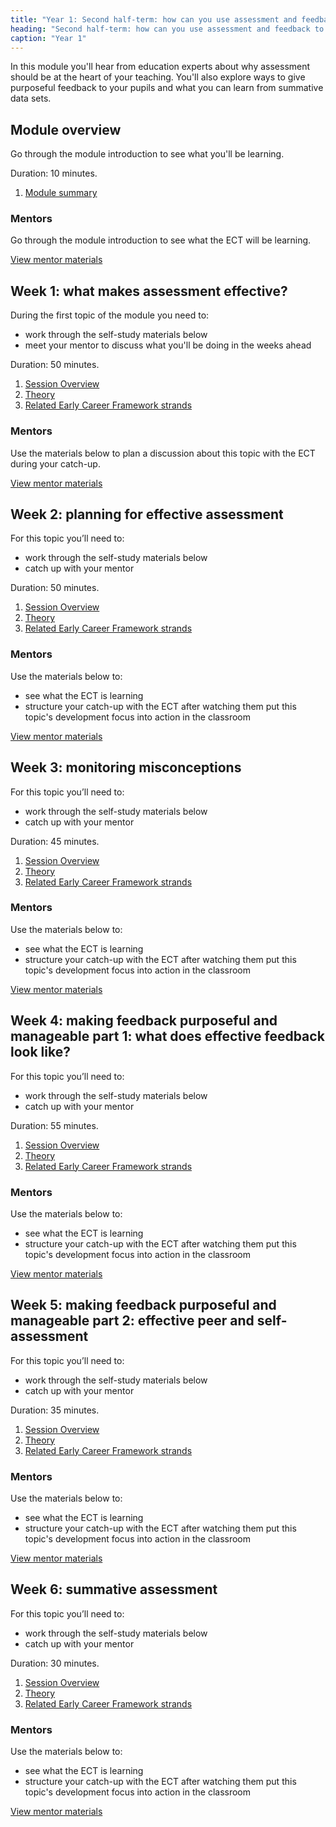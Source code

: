 ```yaml
---
title: "Year 1: Second half-term: how can you use assessment and feedback to greatest effect?"
heading: "Second half-term: how can you use assessment and feedback to greatest effect?"
caption: "Year 1"
---
```


In this module you'll hear from education experts about why assessment should be at the heart of your teaching. You'll also explore ways to give purposeful feedback to your pupils and what you can learn from summative data sets.

## Module overview

Go through the module introduction to see what you'll be learning.

Duration: 10 minutes.

1. [Module summary](/teach-first/year-1-how-can-you-use-assessment-and-feedback-to-greatest-effect/intro-ect-module-summary)

### Mentors

Go through the module introduction to see what the ECT will be learning.

[View mentor materials](/teach-first/year-1-how-can-you-use-assessment-and-feedback-to-greatest-effect/spring-week-0-mentor-materials)

## Week 1: what makes assessment effective?

During the first topic of the module you need to:

- work through the self-study materials below
- meet your mentor to discuss what you'll be doing in the weeks ahead

Duration: 50 minutes.

1. [Session Overview](/teach-first/year-1-how-can-you-use-assessment-and-feedback-to-greatest-effect/spring-week-1-ect-session-overview)
2. [Theory](/teach-first/year-1-how-can-you-use-assessment-and-feedback-to-greatest-effect/spring-week-1-ect-theory)
3. [Related Early Career Framework strands](/teach-first/year-1-how-can-you-use-assessment-and-feedback-to-greatest-effect/spring-week-1-ect-related-early-career-framework-strands)

### Mentors

Use the materials below to plan a discussion about this topic with the ECT during your catch-up.

[View mentor materials](/teach-first/year-1-how-can-you-use-assessment-and-feedback-to-greatest-effect/spring-week-1-mentor-materials)

## Week 2: planning for effective assessment

For this topic you’ll need to:

- work through the self-study materials below
- catch up with your mentor

Duration: 50 minutes.

1. [Session Overview](/teach-first/year-1-how-can-you-use-assessment-and-feedback-to-greatest-effect/spring-week-2-ect-session-overview)
2. [Theory](/teach-first/year-1-how-can-you-use-assessment-and-feedback-to-greatest-effect/spring-week-2-ect-theory)
3. [Related Early Career Framework strands](/teach-first/year-1-how-can-you-use-assessment-and-feedback-to-greatest-effect/spring-week-2-ect-related-early-career-framework-strands)

### Mentors

Use the materials below to:

- see what the ECT is learning
- structure your catch-up with the ECT after watching them put this topic's development focus into action in the classroom

[View mentor materials](/teach-first/year-1-how-can-you-use-assessment-and-feedback-to-greatest-effect/spring-week-2-mentor-materials)

## Week 3: monitoring misconceptions

For this topic you’ll need to:

- work through the self-study materials below
- catch up with your mentor

Duration: 45 minutes.

1. [Session Overview](/teach-first/year-1-how-can-you-use-assessment-and-feedback-to-greatest-effect/spring-week-3-ect-session-overview)
2. [Theory](/teach-first/year-1-how-can-you-use-assessment-and-feedback-to-greatest-effect/spring-week-3-ect-theory)
3. [Related Early Career Framework strands](/teach-first/year-1-how-can-you-use-assessment-and-feedback-to-greatest-effect/spring-week-3-ect-related-early-career-framework-strands)

### Mentors

Use the materials below to:

- see what the ECT is learning
- structure your catch-up with the ECT after watching them put this topic's development focus into action in the classroom

[View mentor materials](/teach-first/year-1-how-can-you-use-assessment-and-feedback-to-greatest-effect/spring-week-3-mentor-materials)

## Week 4: making feedback purposeful and manageable part 1: what does effective feedback look like?

For this topic you’ll need to:

- work through the self-study materials below
- catch up with your mentor

Duration: 55 minutes.

1. [Session Overview](/teach-first/year-1-how-can-you-use-assessment-and-feedback-to-greatest-effect/spring-week-4-ect-session-overview)
2. [Theory](/teach-first/year-1-how-can-you-use-assessment-and-feedback-to-greatest-effect/spring-week-4-ect-theory)
3. [Related Early Career Framework strands](/teach-first/year-1-how-can-you-use-assessment-and-feedback-to-greatest-effect/spring-week-4-ect-related-early-career-framework-strands)

### Mentors

Use the materials below to:

- see what the ECT is learning
- structure your catch-up with the ECT after watching them put this topic's development focus into action in the classroom

[View mentor materials](/teach-first/year-1-how-can-you-use-assessment-and-feedback-to-greatest-effect/spring-week-4-mentor-materials)

## Week 5: making feedback purposeful and manageable part 2: effective peer and self-assessment

For this topic you’ll need to:

- work through the self-study materials below
- catch up with your mentor

Duration: 35 minutes.

1. [Session Overview](/teach-first/year-1-how-can-you-use-assessment-and-feedback-to-greatest-effect/spring-week-5-ect-session-overview)
2. [Theory](/teach-first/year-1-how-can-you-use-assessment-and-feedback-to-greatest-effect/spring-week-5-ect-theory)
3. [Related Early Career Framework strands](/teach-first/year-1-how-can-you-use-assessment-and-feedback-to-greatest-effect/spring-week-5-ect-related-early-career-framework-strands)

### Mentors

Use the materials below to:

- see what the ECT is learning
- structure your catch-up with the ECT after watching them put this topic's development focus into action in the classroom

[View mentor materials](/teach-first/year-1-how-can-you-use-assessment-and-feedback-to-greatest-effect/spring-week-5-mentor-materials)

## Week 6: summative assessment

For this topic you’ll need to:

- work through the self-study materials below
- catch up with your mentor

Duration: 30 minutes.

1. [Session Overview](/teach-first/year-1-how-can-you-use-assessment-and-feedback-to-greatest-effect/spring-week-6-ect-session-overview)
2. [Theory](/teach-first/year-1-how-can-you-use-assessment-and-feedback-to-greatest-effect/spring-week-6-ect-theory)
3. [Related Early Career Framework strands](/teach-first/year-1-how-can-you-use-assessment-and-feedback-to-greatest-effect/spring-week-6-ect-related-early-career-framework-strands)

### Mentors

Use the materials below to:

- see what the ECT is learning
- structure your catch-up with the ECT after watching them put this topic's development focus into action in the classroom

[View mentor materials](/teach-first/year-1-how-can-you-use-assessment-and-feedback-to-greatest-effect/spring-week-6-mentor-materials)
